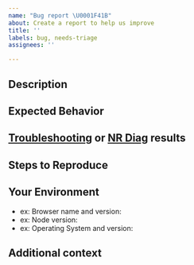 ```yaml
---
name: "Bug report \U0001F41B"
about: Create a report to help us improve
title: ''
labels: bug, needs-triage
assignees: ''

---
```


[NOTE]: # ( ^^ Provide a general summary of the issue in the title above. ^^ )

## Description

[NOTE]: # ( Describe the problem you're encountering. )
[TIP]:  # ( Do NOT share sensitive information, whether personal, proprietary, or otherwise! )

## Expected Behavior

[NOTE]: # ( Tell us what you expected to happen. )

## [Troubleshooting](https://discuss.newrelic.com/t/troubleshooting-frameworks/108787) or [NR Diag](https://docs.newrelic.com/docs/using-new-relic/cross-product-functions/troubleshooting/new-relic-diagnostics) results

[NOTE]: # ( Provide any other relevant log data. )
[TIP]:  # ( Scrub logs and diagnostic information for sensitive information )

## Steps to Reproduce

[NOTE]: # ( Please be as specific as possible. )
[TIP]:  # ( Link a sample application that demonstrates the issue. )

## Your Environment

[TIP]:  # ( Include as many relevant details about your environment as possible. )

* ex: Browser name and version:
* ex: Node version:
* ex: Operating System and version:

## Additional context

[TIP]:  # ( Add any other context about the problem here. For example, relevant community posts or support tickets. )
